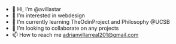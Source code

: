 - 👋 Hi, I’m @avillastar
- 👀 I’m interested in webdesign
- 🌱 I’m currently learning TheOdinProject and Philosophy @UCSB
- 💞️ I’m looking to collaborate on any projects
- 📫 How to reach me adrianvillarreal201@gmail.com

<!---
avillastar/avillastar is a ✨ special ✨ repository because its `README.md` (this file) appears on your GitHub profile.
You can click the Preview link to take a look at your changes.
--->
